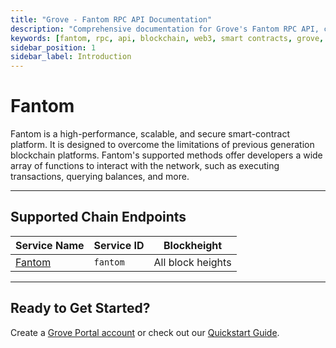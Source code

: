 ```yaml
---
title: "Grove - Fantom RPC API Documentation"
description: "Comprehensive documentation for Grove's Fantom RPC API, covering endpoint details and integration strategies for blockchain developers."
keywords: [fantom, rpc, api, blockchain, web3, smart contracts, grove, pocket, pokt]
sidebar_position: 1
sidebar_label: Introduction
---
```


# Fantom

Fantom is a high-performance, scalable, and secure smart-contract platform. It is designed to overcome the limitations of previous generation blockchain platforms. Fantom's supported methods offer developers a wide array of functions to interact with the network, such as executing transactions, querying balances, and more.

---

## Supported Chain Endpoints

| Service Name                             | Service ID        | Blockheight         |
| -------------------------------------------- | ----------------- | ------------------- |
| [Fantom](./endpoints/fantom) | `fantom`    | All block heights |

---

## Ready to Get Started?

Create a [Grove Portal account](https://portal.grove.city) or check out our [Quickstart Guide](/guides/getting-started/quickstart).
